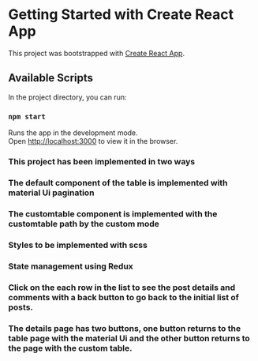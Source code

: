 # Getting Started with Create React App

This project was bootstrapped with [Create React App](https://github.com/facebook/create-react-app).

## Available Scripts

In the project directory, you can run:

### `npm start`

Runs the app in the development mode.\
Open [http://localhost:3000](http://localhost:3000) to view it in the browser.

### This project has been implemented in two ways

### The default component of the table is implemented with material Ui pagination

### The customtable component is implemented with the customtable path by the custom mode

### Styles to be implemented with scss

### State management using Redux

### Click on the each row in the list to see the post details and comments with a back button to go back to the initial list of posts.

### The details page has two buttons, one button returns to the table page with the material Ui and the other button returns to the page with the custom table.
